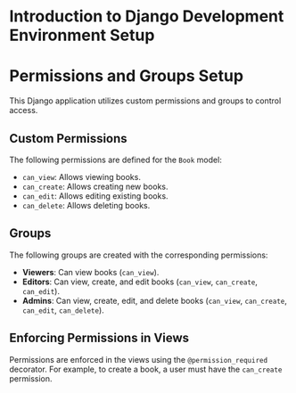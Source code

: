 # Introduction to Django Development Environment Setup
# Permissions and Groups Setup

This Django application utilizes custom permissions and groups to control access.

## Custom Permissions
The following permissions are defined for the `Book` model:
- `can_view`: Allows viewing books.
- `can_create`: Allows creating new books.
- `can_edit`: Allows editing existing books.
- `can_delete`: Allows deleting books.

## Groups
The following groups are created with the corresponding permissions:
- **Viewers**: Can view books (`can_view`).
- **Editors**: Can view, create, and edit books (`can_view`, `can_create`, `can_edit`).
- **Admins**: Can view, create, edit, and delete books (`can_view`, `can_create`, `can_edit`, `can_delete`).

## Enforcing Permissions in Views
Permissions are enforced in the views using the `@permission_required` decorator. For example, to create a book, a user must have the `can_create` permission.

